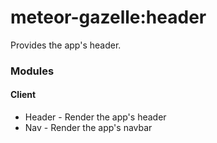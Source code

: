 # meteor-gazelle:header

Provides the app's header.

### Modules

#### Client
* Header - Render the app's header
* Nav - Render the app's navbar
